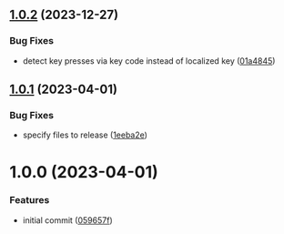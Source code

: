 ## [1.0.2](https://github.com/bloop-box/nfc-scanner-client-browser/compare/v1.0.1...v1.0.2) (2023-12-27)


### Bug Fixes

* detect key presses via key code instead of localized key ([01a4845](https://github.com/bloop-box/nfc-scanner-client-browser/commit/01a4845e8a87acc31057dcd3947e5e15eff10141))

## [1.0.1](https://github.com/bloop-box/nfc-scanner-client-browser/compare/v1.0.0...v1.0.1) (2023-04-01)


### Bug Fixes

* specify files to release ([1eeba2e](https://github.com/bloop-box/nfc-scanner-client-browser/commit/1eeba2e1f5a41a69e2ad3c17ba699f16fb43decd))

# 1.0.0 (2023-04-01)


### Features

* initial commit ([059657f](https://github.com/bloop-box/nfc-scanner-client-browser/commit/059657f314bea46f66a81986ff164617e8c9242c))
